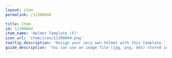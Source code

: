 ```yaml
---
layout: item
permalink: /11300044

title: Item
id: 11300044
item_name: 'Helmet Template (F)'
icon_url: 'item/icon/11300044.png'
tooltip_description: 'Design your very own helmet with this template.'
guide_description: 'You can use an image file (jpg, png, dds) stored in the MapleStory2\Custom\Equip folder.'
---
```

